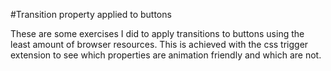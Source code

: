 #Transition property applied to buttons

These are some exercises I did to apply transitions to buttons using the least amount of browser resources.
This is achieved with the css trigger extension to see which properties are animation friendly and which are not.
